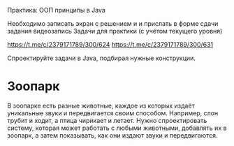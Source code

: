 Практика: ООП принципы в Java

Необходимо записать экран с решением и и прислать в форме сдачи задания видеозапись
Задачи для практики (с учётом текущего уровня)

https://t.me/c/2379171789/300/624
https://t.me/c/2379171789/300/631

Спроектируйте задачи в Java, подбирая нужные конструкции.

# Зоопарк
   В зоопарке есть разные животные, каждое из которых издаёт уникальные звуки и передвигается своим способом. Например, слон трубит и ходит, а птица чирикает и летает. Нужно спроектировать систему, которая может работать с любыми животными, добавлять их в зоопарк, а затем показывать, как они издают звуки и передвигаются.